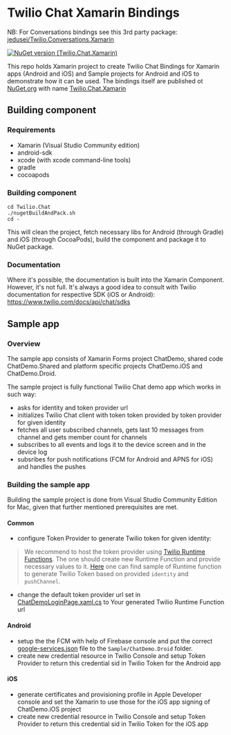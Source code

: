 # Twilio Chat Xamarin Bindings

NB: For Conversations bindings see this 3rd party package: [jedusei/Twilio.Conversations.Xamarin](https://github.com/jedusei/Twilio.Conversations.Xamarin)

[![NuGet version (Twilio.Chat.Xamarin)](https://img.shields.io/nuget/v/Twilio.Chat.Xamarin.svg)](https://www.nuget.org/packages/Twilio.Chat.Xamarin/)

This repo holds Xamarin project to create Twilio Chat Bindings for Xamarin apps (Android and iOS) and Sample projects for Android and iOS to demonstrate how it can be used. The bindings itself are published ot [NuGet.org](https://www.nuget.org/) with name [Twilio.Chat.Xamarin](https://www.nuget.org/packages/Twilio.Chat.Xamarin/)

## Building component

### Requirements

* Xamarin (Visual Studio Community edition)
* android-sdk 
* xcode (with xcode command-line tools)
* gradle 
* cocoapods

### Building component

```
cd Twilio.Chat
./nugetBuildAndPack.sh
cd -
```
This will clean the project, fetch necessary libs for Android (through Gradle) and iOS (through CocoaPods), build the component and package it to NuGet package.

### Documentation

Where it's possible, the documentation is built into the Xamarin Component. However, it's not full. It's always a good idea to consult with Twilio documentation for respective SDK (iOS or Android): https://www.twilio.com/docs/api/chat/sdks

## Sample app

### Overview

The sample app consists of Xamarin Forms project ChatDemo, shared code ChatDemo.Shared and platform specific projects ChatDemo.iOS and ChatDemo.Droid.

The sample project is fully functional Twilio Chat demo app which works in such way:
* asks for identity and token provider url
* initializes Twilio Chat client with token token provided by token provider for given identity
* fetches all user subscribed channels, gets last 10 messages from channel and gets member count for channels
* subscribes to all events and logs it to the device screen and in the device log
* subsribes for push notifications (FCM for Android and APNS for iOS) and handles the pushes

### Building the sample app

Building the sample project is done from Visual Studio Community Edition for Mac, given that further mentioned prerequisites are met.

#### Common

* configure Token Provider to generate Twilio token for given identity:
> We recommend to host the token provider using [Twilio Runtime Functions](https://www.twilio.com/docs/api/runtime/functions). 
The one should create new Runtime Function and provide necessary values to it. 
[Here](https://gist.github.com/aleksandrsivanovs/abd04d4c139941467ff6b5fa102821e4) one can find sample of Runtime function to generate Twilio Token based on provided `identity` and `pushChannel`.
* change the default token provider url set in [ChatDemoLoginPage.xaml.cs](Sample/ChatDemo/ChatDemoLoginPage.xaml.cs#L13) to Your generated Twilio Runtime Function url

#### Android

* setup the the FCM with help of Firebase console and put the correct [google-services.json](Sample/ChatDemo.Droid/google-services.json) file to the `Sample/ChatDemo.Droid` folder.
* create new credential resource in Twilio Console and setup Token Provider to return this credential sid in Twilio Token for the Android app

#### iOS

* generate certificates and provisioning profile in Apple Developer console and set the Xamarin to use those for the iOS app signing of ChatDemo.iOS project
* create new credential resource in Twilio Console and setup Token Provider to return this credential sid in Twilio Token for the iOS app
